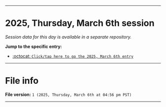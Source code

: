 
***

# 2025, Thursday, March 6th session

_Session data for this day is available in a separate repository._

**Jump to the specific entry:**

- [:octocat: `Click/tap here to go the 2025, March 6th entry`](https://github.com/seanpm2001/SeansLifeArchive_Images_TinyTower_Y2025/tree/SeansLifeArchive_Images_TinyTower_Y2025_Main-dev/2025/03_March/06/)

***

# File info

**File version:** `1 (2025, Thursday, March 6th at 04:56 pm PST)`

***
